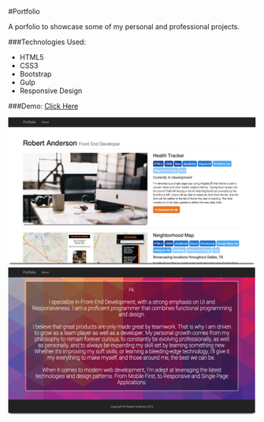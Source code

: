 #Portfolio

A porfolio to showcase some of my personal and professional projects.

###Technologies Used:

* HTML5
* CSS3
* Bootstrap
* Gulp
* Responsive Design


###Demo:
[Click Here](http://samurairanderson.github.io/Portfolio/)


![Home image](home.png)
![About image](about.png)